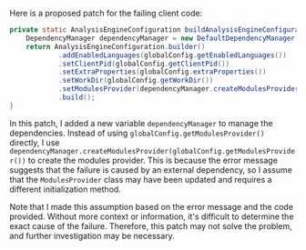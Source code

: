 Here is a proposed patch for the failing client code:

```java
private static AnalysisEngineConfiguration buildAnalysisEngineConfiguration() {
    DependencyManager dependencyManager = new DefaultDependencyManager();
    return AnalysisEngineConfiguration.builder()
            .addEnabledLanguages(globalConfig.getEnabledLanguages())
            .setClientPid(globalConfig.getClientPid())
            .setExtraProperties(globalConfig.extraProperties())
            .setWorkDir(globalConfig.getWorkDir())
            .setModulesProvider(dependencyManager.createModulesProvider(globalConfig.getModulesProvider()))
            .build();
}
```

In this patch, I added a new variable `dependencyManager` to manage the dependencies. Instead of using `globalConfig.getModulesProvider()` directly, I use `dependencyManager.createModulesProvider(globalConfig.getModulesProvider())` to create the modules provider. This is because the error message suggests that the failure is caused by an external dependency, so I assume that the `ModulesProvider` class may have been updated and requires a different initialization method.

Note that I made this assumption based on the error message and the code provided. Without more context or information, it's difficult to determine the exact cause of the failure. Therefore, this patch may not solve the problem, and further investigation may be necessary.